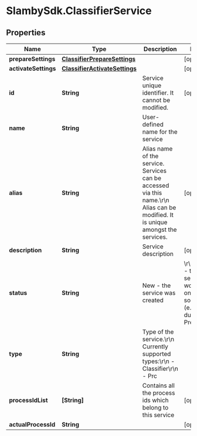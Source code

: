 # SlambySdk.ClassifierService

## Properties
Name | Type | Description | Notes
------------ | ------------- | ------------- | -------------
**prepareSettings** | [**ClassifierPrepareSettings**](ClassifierPrepareSettings.md) |  | [optional] 
**activateSettings** | [**ClassifierActivateSettings**](ClassifierActivateSettings.md) |  | [optional] 
**id** | **String** | Service unique identifier. It cannot be modified. | [optional] 
**name** | **String** | User-defined name for the service | 
**alias** | **String** | Alias name of the service. Services can be accessed via this name.\r\n            Alias can be modified. It is unique amongst the services. | [optional] 
**description** | **String** | Service description | [optional] 
**status** | **String** | New - the service was created | \r\n            Busy - the service is working on something (e.g.: during the Prepare) | \r\n            Prepared - the service was prepared so you can activate it to use | \r\n            Active - the service so you can use it | [optional] 
**type** | **String** | Type of the service.\r\n            Currently supported types:\r\n            - Classifier\r\n            - Prc | 
**processIdList** | **[String]** | Contains all the process ids which belong to this service | [optional] 
**actualProcessId** | **String** |  | [optional] 




